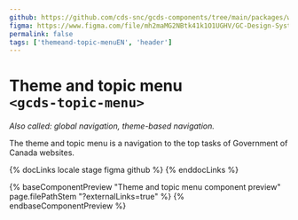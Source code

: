 ```yaml
---
github: https://github.com/cds-snc/gcds-components/tree/main/packages/web/src/components/gcds-topic-menu
figma: https://www.figma.com/file/mh2maMG2NBtk41k1O1UGHV/GC-Design-System?type=design&node-id=7696-5049&mode=design&t=2my46MmKTAF9hApN-0
permalink: false
tags: ['themeand-topic-menuEN', 'header']
---
```


# Theme and topic menu <br>`<gcds-topic-menu>`

_Also called: global navigation, theme-based navigation._

The theme and topic menu is a navigation to the top tasks of Government of Canada websites.

{% docLinks locale stage figma github %}
{% enddocLinks %}

{% baseComponentPreview "Theme and topic menu component preview" page.filePathStem "?externalLinks=true" %}
{% endbaseComponentPreview %}
